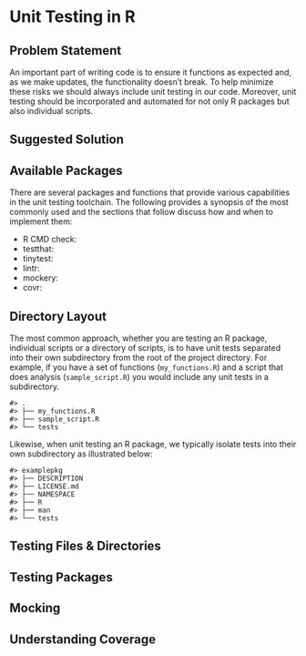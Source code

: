 
<!-- README.md is generated from README.Rmd. Please edit that file -->

# Unit Testing in R

## Problem Statement

An important part of writing code is to ensure it functions as expected
and, as we make updates, the functionality doesn’t break. To help
minimize these risks we should always include unit testing in our code.
Moreover, unit testing should be incorporated and automated for not only
R packages but also individual scripts.

## Suggested Solution

## Available Packages

There are several packages and functions that provide various
capabilities in the unit testing toolchain. The following provides a
synopsis of the most commonly used and the sections that follow discuss
how and when to implement them:

  - R CMD check:  
  - testthat:
  - tinytest:
  - lintr:
  - mockery:
  - covr:

## Directory Layout

The most common approach, whether you are testing an R package,
individual scripts or a directory of scripts, is to have unit tests
separated into their own subdirectory from the root of the project
directory. For example, if you have a set of functions
(`my_functions.R`) and a script that does analysis (`sample_script.R`)
you would include any unit tests in a subdirectory.

    #> .
    #> ├── my_functions.R
    #> ├── sample_script.R
    #> └── tests

Likewise, when unit testing an R package, we typically isolate tests
into their own subdirectory as illustrated below:

    #> examplepkg
    #> ├── DESCRIPTION
    #> ├── LICENSE.md
    #> ├── NAMESPACE
    #> ├── R
    #> ├── man
    #> └── tests

## Testing Files & Directories

## Testing Packages

## Mocking

## Understanding Coverage
